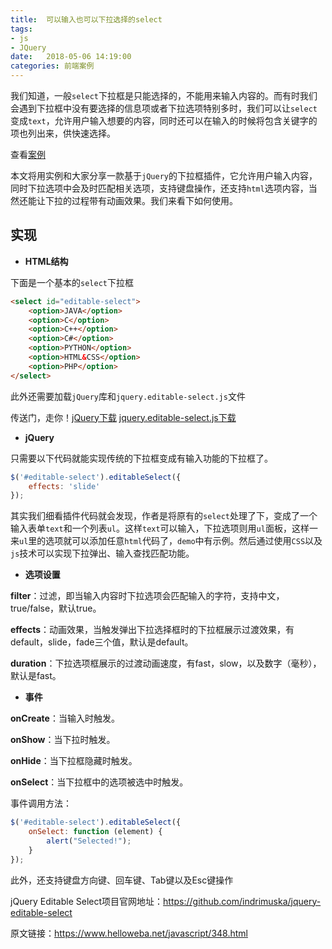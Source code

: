 ```yaml
---
title:  可以输入也可以下拉选择的select
tags:
- js
- JQuery
date:   2018-05-06 14:19:00
categories: 前端案例
---
```


我们知道，一般``select``下拉框是只能选择的，不能用来输入内容的。而有时我们会遇到下拉框中没有要选择的信息项或者下拉选项特别多时，我们可以让``select``变成``text``，允许用户输入想要的内容，同时还可以在输入的时候将包含关键字的项也列出来，供快速选择。

查看<a href="https://hangforfreedom.github.io/some-cases/demo-2/demo.html" target="_blank">案例</a>

本文将用实例和大家分享一款基于``jQuery``的下拉框插件，它允许用户输入内容，同时下拉选项中会及时匹配相关选项，支持键盘操作，还支持``html``选项内容，当然还能让下拉的过程带有动画效果。我们来看下如何使用。  


## 实现  

 * <b>HTML结构</b>

下面是一个基本的``select``下拉框

```html
<select id="editable-select">
    <option>JAVA</option>
    <option>C</option>
    <option>C++</option>
    <option>C#</option>
    <option>PYTHON</option>
    <option>HTML&CSS</option>
    <option>PHP</option>
</select>
```

此外还需要加载``jQuery``库和``jquery.editable-select.js``文件  

传送门，走你！<a href="https://hangforfreedom.github.io/some-cases/demo-2/js/jquery-3.2.1.min.js" download="">jQuery下载</a>  <a href="https://hangforfreedom.github.io/some-cases/demo-2/js/jquery-editable-select.min.js">jquery.editable-select.js下载</a>  

 * <b>jQuery</b>

只需要以下代码就能实现传统的下拉框变成有输入功能的下拉框了。

```js
$('#editable-select').editableSelect({
    effects: 'slide'
});
```

其实我们细看插件代码就会发现，作者是将原有的``select``处理了下，变成了一个输入表单``text``和一个列表``ul``。这样``text``可以输入，下拉选项则用``ul``面板，这样一来``ul``里的选项就可以添加任意``html``代码了，``demo``中有示例。然后通过使用``CSS``以及``js``技术可以实现下拉弹出、输入查找匹配功能。  

 * <b>选项设置</b>

<b>filter</b>：过滤，即当输入内容时下拉选项会匹配输入的字符，支持中文，true/false，默认true。  

<b>effects</b>：动画效果，当触发弹出下拉选择框时的下拉框展示过渡效果，有default，slide，fade三个值，默认是default。  

<b>duration</b>：下拉选项框展示的过渡动画速度，有fast，slow，以及数字（毫秒），默认是fast。  

 * <b>事件</b>

<b>onCreate</b>：当输入时触发。  

<b>onShow</b>：当下拉时触发。  

<b>onHide</b>：当下拉框隐藏时触发。  

<b>onSelect</b>：当下拉框中的选项被选中时触发。  

事件调用方法：  

```js
$('#editable-select').editableSelect({
    onSelect: function (element) {
        alert("Selected!");
    }
});
```

此外，还支持键盘方向键、回车键、Tab键以及Esc键操作

jQuery Editable Select项目官网地址：<a href="https://github.com/indrimuska/jquery-editable-select" target="_blank">https://github.com/indrimuska/jquery-editable-select</a>  

原文链接：https://www.helloweba.net/javascript/348.html